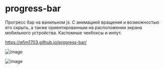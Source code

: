 # progress-bar

Прогресс бар на ванильном js. С анимацией вращения и возможностью его скрыть, а также ориентированным на расположении экрана мобильного устройства. Кастомные чекбоксы и инпут.

https://efim1703.github.io/progress-bar/

![image](https://user-images.githubusercontent.com/107515334/192885656-ed50e657-c39a-4694-8904-8df8c74e9698.png)

![image](https://user-images.githubusercontent.com/107515334/192885710-a401e54c-bc78-4fc7-9456-3672a90fcb22.png)

